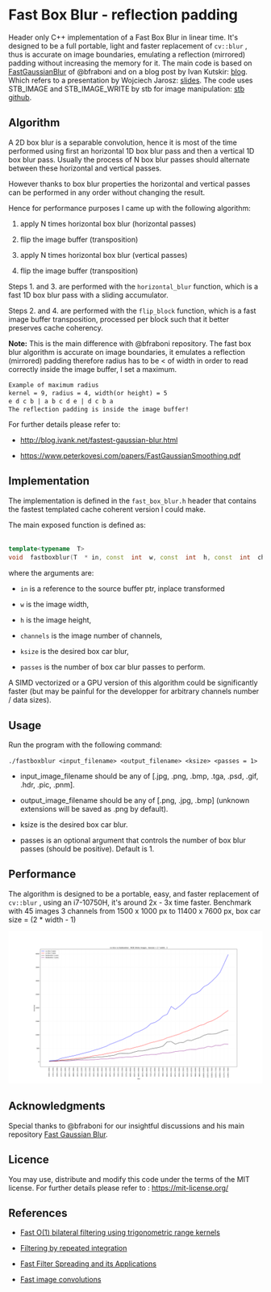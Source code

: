 
# Fast Box Blur - reflection padding

  

Header only C++ implementation of a Fast Box Blur in linear time. It's designed to be a full portable, light and faster replacement of `cv::blur` , thus is accurate on image boundaries, emulating a reflection (mirrored) padding without increasing the memory for it. 
The main code is based on [FastGaussianBlur](https://github.com/bfraboni/FastGaussianBlur) of @bfraboni and on a blog post by Ivan Kutskir: [blog](http://blog.ivank.net/fastest-gaussian-blur.html). Which refers to a presentation by Wojciech Jarosz: [slides](http://elynxsdk.free.fr/ext-docs/Blur/Fast_box_blur.pdf). The code uses STB_IMAGE and STB_IMAGE_WRITE by stb for image manipulation: [stb github](https://github.com/nothings/stb).

  

## Algorithm

  


A 2D box blur is a separable convolution, hence it is most of the time performed using first an horizontal 1D box blur pass and then a vertical 1D box blur pass. Usually the process of N box blur passes should alternate between these horizontal and vertical passes.

However thanks to box blur properties the horizontal and vertical passes can be performed in any order without changing the result.

Hence for performance purposes I came up with the following algorithm:

1. apply N times horizontal box blur (horizontal passes)

2. flip the image buffer (transposition)

3. apply N times horizontal box blur (vertical passes)

4. flip the image buffer (transposition)

  

Steps 1. and 3. are performed with the `horizontal_blur` function, which is a fast 1D box blur pass with a sliding accumulator.

Steps 2. and 4. are performed with the `flip_block` function, which is a fast image buffer transposition, processed per block such that it better preserves cache coherency.

  

**Note:** This is the main difference with @bfraboni repository. The fast box blur algorithm is accurate on image boundaries, it emulates a reflection (mirrored) padding therefore radius has to be < of width in order to read correctly inside the image buffer, I set a maximum. 

    Example of maximum radius
    kernel = 9, radius = 4, width(or height) = 5
    e d c b | a b c d e | d c b a
    The reflection padding is inside the image buffer!

  



For further details please refer to:

- http://blog.ivank.net/fastest-gaussian-blur.html

- https://www.peterkovesi.com/papers/FastGaussianSmoothing.pdf

  

## Implementation

  

The implementation is defined in the `fast_box_blur.h` header that contains the fastest templated cache coherent version I could make.

The main exposed function is defined as:

```c++

template<typename  T>
void  fastboxblur(T  * in, const  int  w, const  int  h, const  int  channels, const  int  ksize, const  int  passes = 1);

```

where the arguments are:

-  `in` is a reference to the source buffer ptr, inplace transformed

-  `w` is the image width,

-  `h` is the image height,

-  `channels` is the image number of channels,

-  `ksize` is the desired box car blur,

-  `passes` is the number of box car blur passes to perform.

  

  

A SIMD vectorized or a GPU version of this algorithm could be significantly faster (but may be painful for the developper for arbitrary channels number / data sizes).


  


  

## Usage

  

Run the program with the following command:

  

`./fastboxblur <input_filename> <output_filename> <ksize> <passes = 1>`

  

- input_image_filename should be any of [.jpg, .png, .bmp, .tga, .psd, .gif, .hdr, .pic, .pnm].

- output_image_filename should be any of [.png, .jpg, .bmp] (unknown extensions will be saved as .png by default).

- ksize is the desired box car blur.

- passes is an optional argument that controls the number of box blur passes (should be positive). Default is 1.

  

## Performance

 
The algorithm is designed to be a portable, easy, and faster replacement of `cv::blur` , using an i7-10750H, it's around 2x - 3x time faster. 
Benchmark with 45 images 3 channels from 1500 x 1000 px to 11400 x 7600 px, box car size = (2 * width - 1)
  

![](data/bench.png)

  

## Acknowledgments

  

Special thanks to @bfraboni for our insightful discussions and his main repository [Fast Gaussian Blur](https://github.com/bfraboni/FastGaussianBlur).

  

## Licence

  

You may use, distribute and modify this code under the terms of the MIT license. For further details please refer to : https://mit-license.org/

  

## References

  


- [Fast O(1) bilateral filtering using trigonometric range kernels](http://bigwww.epfl.ch/chaudhury/Fast%20bilateral%20filtering.pdf)


- [Filtering by repeated integration](http://citeseerx.ist.psu.edu/viewdoc/summary?doi=10.1.1.72.4795)

- [Fast Filter Spreading and its Applications](https://www2.eecs.berkeley.edu/Pubs/TechRpts/2009/EECS-2009-54.pdf)


- [Fast image convolutions](http://elynxsdk.free.fr/ext-docs/Blur/Fast_box_blur.pdf)
